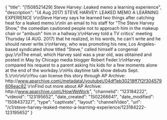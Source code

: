{
    "title": "[1508521429] Steve Harvey: Leaked memo a learning experience",
    "description": "(4 Aug 2017) STEVE HARVEY: LEAKED MEMO A LEARNING EXPERIENCE \r\nSteve Harvey says he learned two things after catching heat for a leaked memo.\r\nIn an email to his staff for \"The Steve Harvey Show,\" the comedian cautioned people not to approach him in the makeup chair or \"ambush\" him in a hallway.\r\nHarvey told a TV critics' meeting Thursday (4 AUG. 2017) that he realized, in his words, he can't write and he should never write.\r\nHarvey, who was promoting his new, Los Angeles-based syndicated show titled \"Steve,\" called himself a congenial guy.\r\nThe email, which Harvey said was a year old, was obtained and posted in May by Chicago media blogger Robert Feder.\r\nHarvey compared his request to a parent asking his kids for a few moments alone at the end of the workday.\r\nHis daytime talk show debuts Sept. 5.\r\n\r\n\r\nYou can license this story through AP Archive: http:\/\/www.aparchive.com\/metadata\/youtube\/04df1eb30218ff7f2f304579606eac82 \r\nFind out more about AP Archive: http:\/\/www.aparchive.com\/HowWeWork",
    "channelid": "123184222",
    "videoid": "123195652",
    "date_created": "1502266641",
    "date_modified": "1508437327",
    "type": "captivate",
    "layout": "channelVideo",
    "url": "\/c1\/steve-harvey-leaked-memo-a-learning-experience\/123184222-123195652"
}